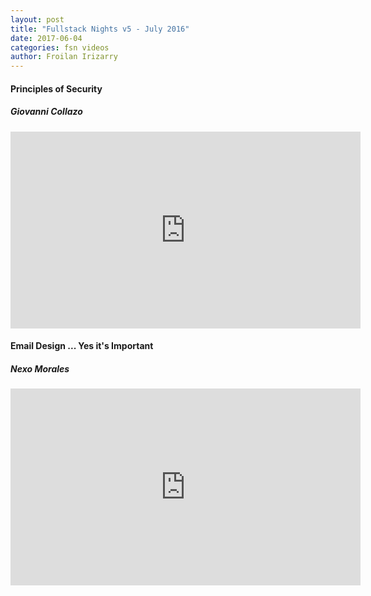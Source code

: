 ```yaml
---
layout: post
title: "Fullstack Nights v5 - July 2016"
date: 2017-06-04
categories: fsn videos
author: Froilan Irizarry
---
```


<div class="row top-bottom-buffer">
  <div class="col-lg-12 text-center">
    <h4>Principles of Security</h4>
    <h5>Giovanni Collazo</h5>
    <iframe width="560" height="315" src="https://www.youtube.com/embed/ynv9yKJLYnk" frameborder="0" allowfullscreen></iframe>
  </div>
</div>
<div class="row top-bottom-buffer">
  <div class="col-lg-12 text-center">
    <h4>Email Design ... Yes it's Important</h4>
    <h5>Nexo Morales</h5>
    <iframe width="560" height="315" src="https://www.youtube.com/embed/Bd9gX1bOq7k" frameborder="0" allowfullscreen></iframe>
  </div>
</div>
